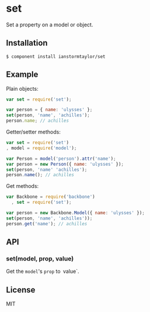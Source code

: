 # set

  Set a property on a model or object.

## Installation

    $ component install ianstormtaylor/set

## Example

Plain objects:    
```js
var set = require('set');

var person = { name: 'ulysses' };
set(person, 'name', 'achilles');
person.name; // achilles
```

Getter/setter methods:
```js
var set = require('set')
, model = require('model');

var Person = model('person').attr('name');
var person = new Person({ name: 'ulysses' });
set(person, 'name' 'achilles'); 
person.name(); // achilles
```

Get methods:
```js
var Backbone = require('backbone')
  , set = require('set');

var person = new Backbone.Model({ name: 'ulysses' });
set(person, 'name', 'achilles')); 
person.get('name'); // achilles
```

## API

### set(model, prop, value)
  Get the `model`'s `prop` to` `value`.

## License

  MIT
